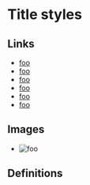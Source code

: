# Title styles

## Links

- [foo](/url (parenthesis))
- [foo](/url "parenthesis () in double")
- [foo](/url 'parenthesis () in single')
- [foo](/url (double " in parenthesis))
- [foo](/url (single ' in parenthesis))
- [foo](/url (parenthesis \(\) in parenthesis))

## Images

- ![foo](/url (parenthesis))

## Definitions

[z]: /url (parenthesis)
